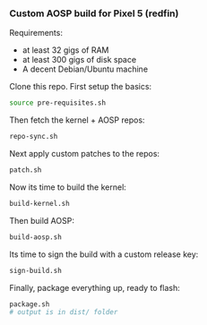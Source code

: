 ### Custom AOSP build for Pixel 5 (redfin)

Requirements:

- at least 32 gigs of RAM
- at least 300 gigs of disk space
- A decent Debian/Ubuntu machine

Clone this repo. First setup the basics:

```bash
source pre-requisites.sh
```

Then fetch the kernel + AOSP repos:

```bash
repo-sync.sh
```

Next apply custom patches to the repos:

```bash
patch.sh
```

Now its time to build the kernel:

```bash
build-kernel.sh
```

Then build AOSP:

```bash
build-aosp.sh
```

Its time to sign the build with a custom release key:

```bash
sign-build.sh
```

Finally, package everything up, ready to flash:

```bash
package.sh
# output is in dist/ folder
```
